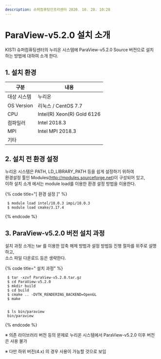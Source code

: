 ```yaml
---
description: 슈퍼컴퓨팅인프라센터 2020. 10. 28. 10:28
---
```


# ParaView-v5.2.0 설치 소개

KISTI 슈퍼컴퓨팅센터의 누리온 시스템에  ParaView-v5.2.0 Source 버전으로 설치 하는 방법에 대하여 소개 한다.



## **1. 설치 환경**

|  **구분**      | **내용**                      |
| ------------ | --------------------------- |
|  대상 시스템      |  누리온                        |
|  OS Version  |  리눅스 / CentOS 7.7           |
|  CPU         |  Intel(R) Xeon(R) Gold 6126 |
|  컴파일러        |  Intel 2018.3               |
|  MPI         |  Intel MPI 2018.3           |
|  기타          |                             |



## **2. 설치 전 환경 설정**

누리온 시스템은 PATH, LD\_LIBRARY\_PATH 등을 쉽게 설정하기 위하여 \
환경설정 툴인 Modules(http://modules.sourceforge.net)이 구성되어 있고,\
이하 설치 소개 에서는 module load를 이용한 환경 설정 방법을 이용한다.



{% code title="[ 환경 설정 ]" %}
```
 $ module load intel/18.0.3 impi/18.0.3
 $ module load cmake/3.17.4
```
{% endcode %}

## **3. ParaView-v5.2.0 버전 설치 과정**

&#x20;설치 과정 소개는 tar 를 이용한 압축 해제 방법과 설정 방법등 진행 절차를 위주로 설명하고,\
&#x20;소스 파일 다운로드 등은 생략한다. &#x20;

{% code title=" 설치 과정" %}
```
 $ tar -xzvf ParaView-v5.2.0.tar.gz
 $ cd ParaView-v5.2.0
 $ mkdir build
 $ cd build
 $ cmake .. -DVTK_RENDERING_BACKEND=OpenGL
 $ make


 $ ls bin/paraview
 bin/paraview
```
{% endcode %}

※ 의존 라이브러리 버전 등의 문제로 누리온 시스템에서 ParaView-v5.2.0 이후 버전은 사용 불가

※ 다만 하위 버전(4.x) 의 경우 사용이 가능할 것으로 보임
